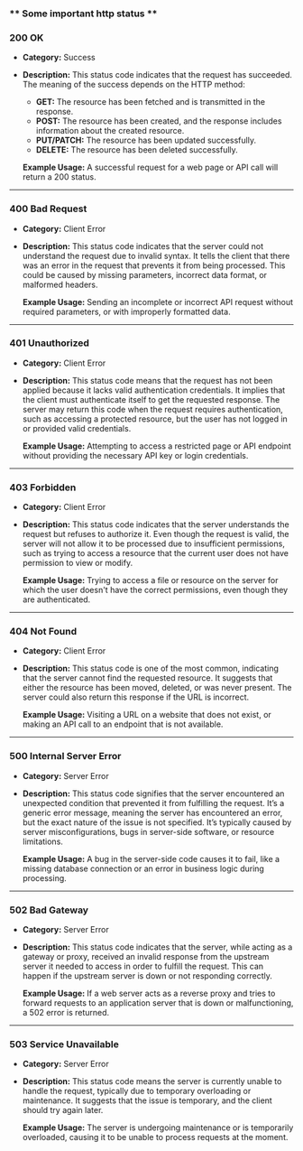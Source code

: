 ### ** Some important http status **

### **200 OK**
- **Category:** Success
- **Description:** This status code indicates that the request has succeeded. The meaning of the success depends on the HTTP method:
  - **GET:** The resource has been fetched and is transmitted in the response.
  - **POST:** The resource has been created, and the response includes information about the created resource.
  - **PUT/PATCH:** The resource has been updated successfully.
  - **DELETE:** The resource has been deleted successfully.
  
  **Example Usage:** A successful request for a web page or API call will return a 200 status.

---

### **400 Bad Request**
- **Category:** Client Error
- **Description:** This status code indicates that the server could not understand the request due to invalid syntax. It tells the client that there was an error in the request that prevents it from being processed. This could be caused by missing parameters, incorrect data format, or malformed headers.
  
  **Example Usage:** Sending an incomplete or incorrect API request without required parameters, or with improperly formatted data.

---

### **401 Unauthorized**
- **Category:** Client Error
- **Description:** This status code means that the request has not been applied because it lacks valid authentication credentials. It implies that the client must authenticate itself to get the requested response. The server may return this code when the request requires authentication, such as accessing a protected resource, but the user has not logged in or provided valid credentials.
  
  **Example Usage:** Attempting to access a restricted page or API endpoint without providing the necessary API key or login credentials.

---

### **403 Forbidden**
- **Category:** Client Error
- **Description:** This status code indicates that the server understands the request but refuses to authorize it. Even though the request is valid, the server will not allow it to be processed due to insufficient permissions, such as trying to access a resource that the current user does not have permission to view or modify.
  
  **Example Usage:** Trying to access a file or resource on the server for which the user doesn't have the correct permissions, even though they are authenticated.

---

### **404 Not Found**
- **Category:** Client Error
- **Description:** This status code is one of the most common, indicating that the server cannot find the requested resource. It suggests that either the resource has been moved, deleted, or was never present. The server could also return this response if the URL is incorrect.
  
  **Example Usage:** Visiting a URL on a website that does not exist, or making an API call to an endpoint that is not available.

---

### **500 Internal Server Error**
- **Category:** Server Error
- **Description:** This status code signifies that the server encountered an unexpected condition that prevented it from fulfilling the request. It’s a generic error message, meaning the server has encountered an error, but the exact nature of the issue is not specified. It’s typically caused by server misconfigurations, bugs in server-side software, or resource limitations.
  
  **Example Usage:** A bug in the server-side code causes it to fail, like a missing database connection or an error in business logic during processing.

---

### **502 Bad Gateway**
- **Category:** Server Error
- **Description:** This status code indicates that the server, while acting as a gateway or proxy, received an invalid response from the upstream server it needed to access in order to fulfill the request. This can happen if the upstream server is down or not responding correctly.
  
  **Example Usage:** If a web server acts as a reverse proxy and tries to forward requests to an application server that is down or malfunctioning, a 502 error is returned.

---

### **503 Service Unavailable**
- **Category:** Server Error
- **Description:** This status code means the server is currently unable to handle the request, typically due to temporary overloading or maintenance. It suggests that the issue is temporary, and the client should try again later.
  
  **Example Usage:** The server is undergoing maintenance or is temporarily overloaded, causing it to be unable to process requests at the moment.
